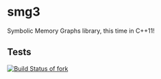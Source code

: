 # smg3
Symbolic Memory Graphs library, this time in C++11!

## Tests

[![Build Status of fork](https://travis-ci.org/michkot/smg3.svg)](https://travis-ci.org/michkot/smg3.svg)
